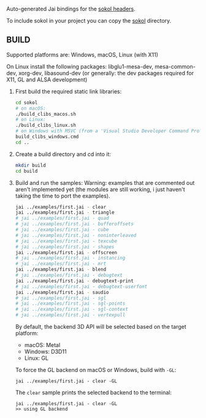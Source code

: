 <!-- [![Jai](https://github.com/colinbellino/sokol-jai/actions/workflows/main.yml/badge.svg)](https://github.com/colinbellino/sokol-jai/actions/workflows/main.yml) -->

Auto-generated Jai bindings for the [sokol headers](https://github.com/floooh/sokol).

To include sokol in your project you can copy the [sokol](sokol/) directory.

## BUILD

Supported platforms are: Windows, macOS, Linux (with X11)

On Linux install the following packages: libglu1-mesa-dev, mesa-common-dev, xorg-dev, libasound-dev
(or generally: the dev packages required for X11, GL and ALSA development)

1. First build the required static link libraries:

    ```bash
    cd sokol
    # on macOS:
    ./build_clibs_macos.sh
    # on Linux:
    ./build_clibs_linux.sh
    # on Windows with MSVC (from a 'Visual Studio Developer Command Prompt')
    build_clibs_windows.cmd
    cd ..
    ```

2. Create a build directory and cd into it:
    ```bash
    mkdir build
    cd build
    ```

3. Build and run the samples:
    Warning: examples that are commented out aren't implemented yet (the modules are still working, i just haven't taking the time to port the examples).
    ```bash
    jai ../examples/first.jai - clear
    jai ../examples/first.jai - triangle
    # jai ../examples/first.jai - quad
    # jai ../examples/first.jai - bufferoffsets
    # jai ../examples/first.jai - cube
    # jai ../examples/first.jai - noninterleaved
    # jai ../examples/first.jai - texcube
    # jai ../examples/first.jai - shapes
    jai ../examples/first.jai - offscreen
    # jai ../examples/first.jai - instancing
    # jai ../examples/first.jai - mrt
    jai ../examples/first.jai - blend
    # jai ../examples/first.jai - debugtext
    jai ../examples/first.jai - debugtext-print
    # jai ../examples/first.jai - debugtext-userfont
    jai ../examples/first.jai - saudio
    # jai ../examples/first.jai - sgl
    # jai ../examples/first.jai - sgl-points
    # jai ../examples/first.jai - sgl-context
    # jai ../examples/first.jai - vertexpull
    ```

    By default, the backend 3D API will be selected based on the target platform:

    - macOS: Metal
    - Windows: D3D11
    - Linux: GL

    To force the GL backend on macOS or Windows, build with ```-GL```:

    ```
    jai ../examples/first.jai - clear -GL
    ```

    The ```clear``` sample prints the selected backend to the terminal:

    ```
    jai ../examples/first.jai - clear -GL
    >> using GL backend
    ```
